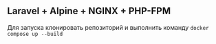 
## Laravel + Alpine + NGINX + PHP-FPM

Для запуска клонировать репозиторий и выполнить команду `docker compose up --build `  
